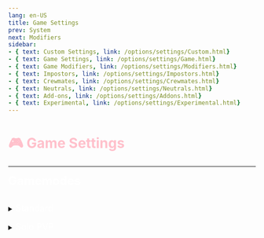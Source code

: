 ```yaml
---
lang: en-US
title: Game Settings
prev: System
next: Modifiers
sidebar: 
- { text: Custom Settings, link: /options/settings/Custom.html}
- { text: Game Settings, link: /options/settings/Game.html}
- { text: Game Modifiers, link: /options/settings/Modifiers.html}
- { text: Impostors, link: /options/settings/Impostors.html}
- { text: Crewmates, link: /options/settings/Crewmates.html} 
- { text: Neutrals, link: /options/settings/Neutrals.html}
- { text: Add-ons, link: /options/settings/Addons.html}
- { text: Experimental, link: /options/settings/Experimental.html}
---
```


# <font color=#ffc0cb>🎮 Game Settings</font>
---

<font color=#ffffff size=5em><b>Gamemodes</b></font>
<br>
<br>
<details>
<summary><font color=#ffffff size=4em>Standard</font></summary>
<br>Standard gamemode is normal Among Us with the changes of roles through TOHE-R.

* <font size=4em color=#ff5b70>Game Master</font>
  * <font color=green>ON</font>: Host can control the game
  * <font color=red>OFF</font>: Host cannot control the game
* <font size=4em color=#ffeee8>Ejection</font>
  * Confirm Ejections Mode
    * Set how the game will describe ejections
      * None - Ejections will be described as “#### was ejected”
      * Team - Ejections will tell you what team the player was on
      * Role - Ejections will tell you what role the player was
    * Confirm Egoists on ejection
      * <font color=green>ON</font>: Egoists will be confirmed on ejection
      * <font color=red>OFF</font>: Egoists will not be confirmed on ejection
    * Confirm Lovers on ejection
      * <font color=green>ON</font>: Lovers will be confirmed on ejection
      * <font color=red>OFF</font>: Lovers will not be confirmed on ejection
* <font size=4em color=#13bce9>Maps</font>
  * Random Maps Mode
    * <font color=green>ON</font>: Map will be chosen randomly
      * Include The Skeld
        * <font color=green>ON</font>: The Skeld will be included
        * <font color=red>OFF</font>: The Skeld will not be included
      * Include MIRA HQ
        * <font color=green>ON</font>: MIRA HQ will be included
        * <font color=red>OFF</font>: MIRA HQ will not be included
      * Include Polus
        * <font color=green>ON</font>: Polus will be included
        * <font color=red>OFF</font>: Polus will not be included
      * Include Airship
        * <font color=green>ON</font>: Airship will be included
        * <font color=red>OFF</font>: Airship will not be included
    * Random Spawns
      * <font color=green>ON</font>: Spawn locations will be chosen randomly
        * Additional Spawn Locations (Airship)
          * <font color=green>ON</font>: More spawn locations will be adde
          * <font color=red>OFF</font>: More spawn locations will not be added
      * <font color=red>OFF</font>: Spawn locations will be chosen normally
    * Variable Electrical
      * The Electrical room will be randomized (Airship)
    * Disable Moving Platform (Airship)
      * <font color=green>ON</font>: Moving platform will be disabled
      * <font color=red>OFF</font>: Moving platform will be enabled
* <font size=4em color=#f36060>Sabotage</font>
  * Camouflage During Comms Sabotage
    * <font color=green>ON</font>: when Comms are sabotaged, everyone will turn Gray
    * <font color=red>OFF</font>: Camouflage Comms Sabotage works like it normally would
  * Disable body reporting while camouflaged
    * <font color=green>ON</font>: players cannot report bodies while camouflaged
    * <font color=red>OFF</font>: players can report bodies while camouflaged
  * Sabotage Duration Control
    * <font color=green>ON</font>: the host can control how long sabotages last
      * Polus Reactor Time Limit
        * Set how long the Polus Reactor sabotage will last
      * Airship Reactor Time Limit
        * Set how long the Airship Reactor sabotage will last
    * <font color=red>OFF</font>: the sabotages will last their normal duration
  * Fix Lights Special Settings
    * <font color=green>ON</font>: the host can control which light panels are active (Airship)
      * Disable Viewing Deck Lights Panel (Airship) 
        * <font color=green>ON</font>: the Viewing Deck Lights Panel will be disabled
        * <font color=red>OFF</font>: the Viewing Deck Lights Panel will be enabled
      * Disable Gap Room Lights Panel (Airship)
        * <font color=green>ON</font>: the Gap Room Lights Panel will be disabled
        * <font color=red>OFF</font>: the Gap Room Lights Panel will be enabled
      * Disable Cargo Lights Panel
        * <font color=green>ON</font>: the Cargo Lights Panel will be disabled
        * <font color=red>OFF</font>: the Cargo Lights Panel will be enabled
* <font size=4em color=#ff9999>Disable</font>
  * Disable Vanilla Roles
    * <font color=green>ON</font>: the host can disable Vanilla Roles
    * <font color=red>OFF</font>: Vanilla Roles will be enabled
  * Disable Hidden Roles
    * <font color=green>ON</font>: the host can disable Hidden Roles
      * Disable Sunnyboy
        * <font color=green>ON</font>: Sunnyboy will be disabled
        * <font color=red>OFF</font>: Sunnyboy will be enabled
      * Disable Bard
        * <font color=green>ON</font>: Bard will be disabled
        * <font color=red>OFF</font>: Bard will be enabled
    * <font color=red>OFF</font>: Hidden Roles will be enabled
  * Disable Task Win
    * <font color=green>ON</font>: Task wins will not be possible
    * <font color=red>OFF</font>: Task wins will be possible
  * Disable Meetings
    * <font color=green>ON</font>: Meetings will not be possible
    * <font color=red>OFF</font>: Meetings will be possible
  * Disable Sabotages
    * <font color=green>ON</font>: Sabotages will not be possible
      * Disable Doors Sabotage
        * <font color=green>ON</font>: Doors Sabotage will be disabled
        * <font color=red>OFF</font>: Doors Sabotage will be enabled
    * <font color=red>OFF</font>: Sabotages will be possible
  * Disable Devices
    * Disable Skeld Devices
      * <font color=green>ON</font>: Skeld Devices will be disabled
        * Disable Admin
          * <font color=green>ON</font>: Admin will be disabled
          * <font color=red>OFF</font>: Admin will be enabled
        * Disable Cameras
          * <font color=green>ON</font>: Cameras will be disabled
          * <font color=red>OFF</font>: Cameras will be enabled
      * <font color=red>OFF</font>: Skeld Devices will be enabled
    * Disable MiraHQ Devices
      * Disable Admin
        * <font color=green>ON</font>: Admin will be disabled
        * <font color=red>OFF</font>: Admin will be enabled
      * Disable DoorLog
        * <font color=green>ON</font>: DoorLog will be disabled
        * <font color=red>OFF</font>: DoorLog will be enabled
      * Disable Polus Devices
        * <font color=green>ON</font>: Polus Devices will be disabled
          * Disable Admin
            * <font color=green>ON</font>: Admin will be disabled
            * <font color=red>OFF</font>: Admin will be enabled
          * Disable Cameras
            * <font color=green>ON</font>: Cameras will be disabled
            * <font color=red>OFF</font>: Cameras will be enabled
          * Disable Vitals
            * <font color=green>ON</font>: Vitals will be disabled
            * <font color=red>OFF</font>: Vitals will be enabled
        * <font color=red>OFF</font>: Polus Devices will be enabled
      * Disable Airship Devices
        * Disable Cockpit Admin
          * <font color=green>ON</font>: Cockpit Admin will be disabled
          * <font color=red>OFF</font>: Cockpit Admin will be enabled
        * Disable Records Admin
          * <font color=green>ON</font>: Records Admin will be disabled
          * <font color=red>OFF</font>: Records Admin will be enabled
        * Disable Cameras
          * <font color=green>ON</font>: Cameras will be disabled
          * <font color=red>OFF</font>: Cameras will be enabled
        * Disable Vitals
          * <font color=green>ON</font>: Vitals will be disabled
          * <font color=red>OFF</font>: Vitals will be enabled
    * Ignore Conditions
      * Ignore Impostors
        * <font color=green>ON</font>: <font color=red>Impostors</font> conditions will be ignored
        * <font color=red>OFF</font>: <font color=red>Impostors</font> conditions will not be ignored
      * Ignore Neutrals
        * <font color=green>ON</font>: <font color=#7f8c8d>Neutrals</font> conditions will be ignored
        * <font color=red>OFF</font>: <font color=#7f8c8d>Neutrals</font> conditions will not be ignored
      * Ignore Crewmates
        * <font color=green>ON</font>: <font color=#8cffff>Crewmates</font> conditions will be ignored
        * <font color=red>OFF</font>: <font color=#8cffff>Crewmates</font> conditions will not be ignored
* <font size=4em color=#93f1f0>Meeting</font>
  * Sync Buttons Mode
    * <font color=green>ON</font>: the host can control how many buttons are allowed overall
    * <font color=red>OFF</font>: the buttons needed to call a meeting will be normal
  * Meeting When No One is Dead
    * <font color=green>ON</font>: the host can control whether meetings can be called when no one is dead
      * Meeting Time When No One is Dead
        * Set how long the meeting will last when no one is dead
    * <font color=red>OFF</font>: meetings can be called when no one is dead
  * Additional Emergency Cooldown
    * Minimum Living Players to be Applied
      * Set how many players need to be alive for the additional emergency cooldown to be applied
    * Additional Cooldown
      * Set how long the additional emergency cooldown will be
  * Voting Mode
    * <font color=green>ON</font>: Change how votes work
      * If the Player Skipped
        * No vote - The player's vote will not be counted
        * Suicide - The player will suicide after meeting
          * Ignore the First Meeting
            * <font color=green>ON</font>: The first meeting will not suicide the player
            * <font color=red>OFF</font>: The first meeting will suicide the player
          * Ignore when No Dead Body
            * <font color=green>ON</font>: If there's no dead body, skipping will not suicide the player
            * <font color=red>OFF</font>: If there's no dead body, skipping will suicide the player
          * Ignore at Emergency Meetings
            * <font color=green>ON</font>: If an Emergency Button is called, skipping will not suicide the player
            * <font color=red>OFF</font>: If an Emergency Button is called, skipping will suicide the player
        * Self Vote - The player will vote themself
          * Ignore the First Meeting
            * <font color=green>ON</font>: The first meeting will not suicide the player
            * <font color=red>OFF</font>: The first meeting will suicide the player
          * Ignore when No Dead Body
            * <font color=green>ON</font>: If there's no dead body, skipping will not suicide the player
            * <font color=red>OFF</font>: If there's no dead body, skipping will suicide the player
          * Ignore at Emergency Meetings
            * <font color=green>ON</font>: If an Emergency Button is called, skipping will not suicide the player
            * <font color=red>OFF</font>: If an Emergency Button is called, skipping will suicide the player
      * If the player didn't vote
        * No vote - No vote will be tallied (Abstain)
        * Suicide - The player will suicide after the meeting
        * Self Vote - The player will vote themself
        * Skip - The player will automatically skip
      * When Tied Vote
        * No ejects - No ejects will happen (Tied)
        * Eject All - Ejects all tied players
        * Eject Random - Ejects a random player between the tied players
    * <font color=red>OFF</font>: Votes will remain the same
* <font size=4em color=#c1ffd1>Different</font>
  * Fall From Ladders
    * <font color=green>ON</font>: Players will fall from ladders
      * Fall to Death Chance
        * Set the chance that players have to die when falling from ladders
    * <font color=red>OFF</font>: Players will not fall from ladders
  * Reset First Kill Cooldown
    * <font color=green>ON</font>: The kill cooldown will be reset to their respective cooldowns
    * <font color=red>OFF</font>: The kill cooldown will be standard
  * Shield the person who got killed first in the last game
    * <font color=green>ON</font>: Protects the player who was killed in the previous game
    * <font color=red>OFF</font>: The game will go as normal
  * Kill Flash Duration
    * Set how long the kill flash will last
* <font size=4em color=#d9daff>Ghost</font>
  * Ghosts Exempt From Tasks
    * <font color=green>ON</font>: Ghosts will be exempt from tasks
    * <font color=red>OFF</font>: Ghosts will not be exempt from tasks
  * Ghosts Can See Other Roles
    * <font color=green>ON</font>: Ghosts will be able to see other players' roles
    * <font color=red>OFF</font>: Ghosts will not be able to see other players' roles
  * Ghosts Can See Vote Colors
    * <font color=green>ON</font>: Ghosts will be able to see other players' vote colors
    * <font color=red>OFF</font>: Ghosts will not be able to see other players' vote colors
  * Ghosts Can See Cause of Death
    * <font color=green>ON</font>: Ghosts will be able to see the cause of death of other players
    * <font color=red>OFF</font>: Ghosts will not be able to see the cause of death of other players
</details>
<br>
<details>
<summary><font color=#ffffff size=4em>Solo PVP</font></summary>
<br>Solo PVP is a gamemode designed to have a Player VS Player game. Settings are drastically different and only one player will win in the end.

* Game Master
  * <font color=green>ON</font>: the host can control the game
  * <font color=red>OFF</font>: the host cannot control the game
* Game duration
  * Set how long the game will last
* Attack Cooldown
  * Set how long the cooldown is between attacks
* Default HP
  * Set how much HP each player has
* Default Attack
  * Set how much damage each player does
* Recover Per Second
  * Set how much HP each player recovers per second
* Recover Cooldown
  * Set how long the cooldown is between each recovery
* Resurrection waiting time
  * Set how long a player has to wait to respawn after dying
* Kill bonus multiplier
  * Set how much bonus HP a player gets after killing another player
* Boot players who get stuck in the vent (may trigger official anti cheating)
  * <font color=green>ON</font>: Players who get stuck in the vent will be kicked from the lobby
  * <font color=red>OFF</font>: Players who get stuck in the vent will not be kicked from the lobby
</details>
